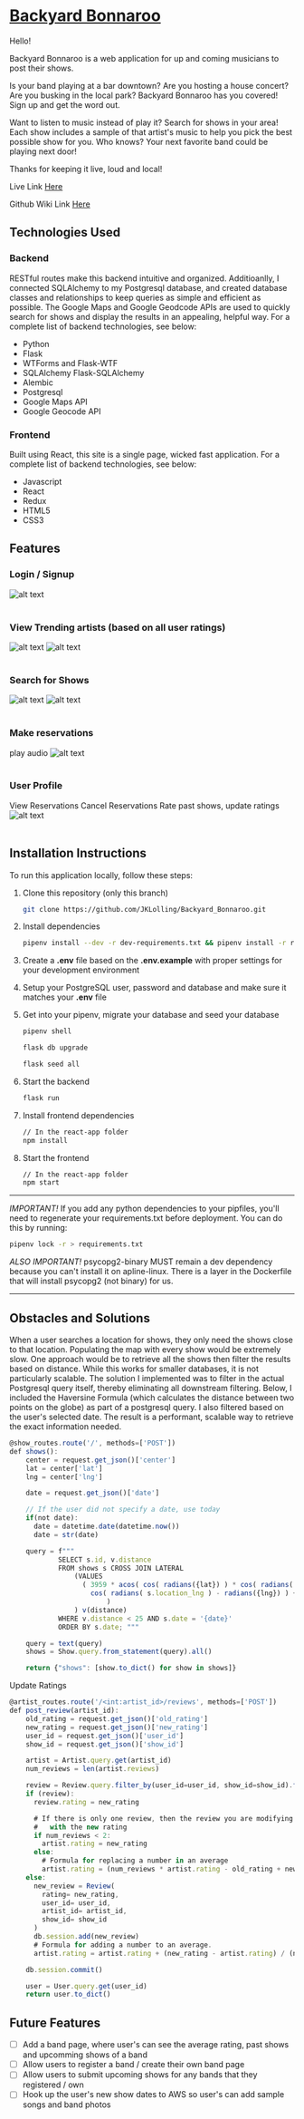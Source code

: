 # [Backyard Bonnaroo](https://backyard-bonnaroo.herokuapp.com/)

Hello! 

Backyard Bonnaroo is a web application for up and coming musicians to post their shows. 

Is your band playing at a bar downtown? Are you hosting a house concert? Are you busking in the local park? Backyard Bonnaroo has you covered! Sign up and get the word out.

Want to listen to music instead of play it? Search for shows in your area! Each show includes a sample of that artist's music to help you pick the best possible show for you. Who knows? Your next favorite band could be playing next door!

Thanks for keeping it live, loud and local!

Live Link [Here](https://backyard-bonnaroo.herokuapp.com/)

Github Wiki Link [Here](https://github.com/JKLolling/Backyard_Bonnaroo/wiki/Home/)

## Technologies Used

### Backend
RESTful routes make this backend intuitive and organized. Additioanlly, I connected SQLAlchemy to my Postgresql database, and created database classes and relationships to keep  queries as simple and efficient as possible. The Google Maps and Google Geodcode APIs are used to quickly search for shows and display the results in an appealing, helpful way. For a complete list of backend technologies, see below:
 - Python
 - Flask
 - WTForms and Flask-WTF
 - SQLAlchemy Flask-SQLAlchemy
 - Alembic 
 - Postgresql
 - Google Maps API
 - Google Geocode API
### Frontend
Built using React, this site is a single page, wicked fast application. For a complete list of backend technologies, see below:
- Javascript
- React
- Redux
- HTML5
- CSS3

## Features

### Login / Signup
![alt text](https://github.com/JKLolling/Backyard_Bonnaroo/blob/main/README_images/login.png?raw=true)
<br/><br/>
  
### View Trending artists (based on all user ratings)
![alt text](https://github.com/JKLolling/Backyard_Bonnaroo/blob/main/README_images/Splash_page.png?raw=true)
![alt text](https://github.com/JKLolling/Backyard_Bonnaroo/blob/main/README_images/trending_artists.png?raw=true)
<br/><br/>
  
### Search for Shows
![alt text](https://github.com/JKLolling/Backyard_Bonnaroo/blob/main/README_images/search_shows.png?raw=true)
![alt text](https://github.com/JKLolling/Backyard_Bonnaroo/blob/main/README_images/calendar.png?raw=true)
<br/><br/> 
  
### Make reservations
play audio
![alt text](https://github.com/JKLolling/Backyard_Bonnaroo/blob/main/README_images/play_song.png?raw=true)
<br/><br/>  
   
### User Profile
View Reservations
Cancel Reservations
Rate past shows, update ratings
![alt text](https://github.com/JKLolling/Backyard_Bonnaroo/blob/main/README_images/rate_artists.png?raw=true)
<br/><br/>  
  
## Installation Instructions

To run this application locally, follow these steps: 

1. Clone this repository (only this branch)

   ```bash
   git clone https://github.com/JKLolling/Backyard_Bonnaroo.git
   ```

2. Install dependencies

      ```bash
      pipenv install --dev -r dev-requirements.txt && pipenv install -r requirements.txt
      ```

3. Create a **.env** file based on the **.env.example** with proper settings for your
   development environment
   
4. Setup your PostgreSQL user, password and database and make sure it matches your **.env** file

5. Get into your pipenv, migrate your database and seed your database

   ```bash
   pipenv shell
   ```

   ```bash
   flask db upgrade
   ```

   ```bash
   flask seed all
   ```

6. Start the backend
   ```bash
   flask run
   ```
8. Install frontend dependencies 
   ```bash
   // In the react-app folder
   npm install
   ```
10. Start the frontend
    ```bash
    // In the react-app folder
    npm start
    ```
***
*IMPORTANT!*
   If you add any python dependencies to your pipfiles, you'll need to regenerate your requirements.txt before deployment.
   You can do this by running:

   ```bash
   pipenv lock -r > requirements.txt
   ```

*ALSO IMPORTANT!*
   psycopg2-binary MUST remain a dev dependency because you can't install it on apline-linux.
   There is a layer in the Dockerfile that will install psycopg2 (not binary) for us.
***

## Obstacles and Solutions

When a user searches a location for shows, they only need the shows close to that location. Populating the map with every show would be extremely slow. 
One approach would be to retrieve all the shows then filter the results based on distance. While this works for smaller databases, it is not particularly scalable. 
The solution I implemented was to filter in the actual Postgresql query itself, thereby eliminating all downstream filtering.
Below, I included the Haversine Formula (which calculates the distance between two points on the globe) as part of a postgresql query. I also filtered based on the user's selected date.
The result is a performant, scalable way to retrieve the exact information needed. 
```JavaScript
@show_routes.route('/', methods=['POST'])
def shows():
    center = request.get_json()['center']
    lat = center['lat']
    lng = center['lng']

    date = request.get_json()['date']

    // If the user did not specify a date, use today
    if(not date):
      date = datetime.date(datetime.now())
      date = str(date)

    query = f"""
            SELECT s.id, v.distance
            FROM shows s CROSS JOIN LATERAL
                (VALUES
                  ( 3959 * acos( cos( radians({lat}) ) * cos( radians( s.location_lat ) ) *
                    cos( radians( s.location_lng ) - radians({lng}) ) + sin( radians({lat}) ) * sin( radians( s.location_lat ) ) )
                        )
                ) v(distance)
            WHERE v.distance < 25 AND s.date = '{date}'
            ORDER BY s.date; """

    query = text(query)
    shows = Show.query.from_statement(query).all()

    return {"shows": [show.to_dict() for show in shows]}
  ```

Update Ratings
```JavaScript
@artist_routes.route('/<int:artist_id>/reviews', methods=['POST'])
def post_review(artist_id):
    old_rating = request.get_json()['old_rating']
    new_rating = request.get_json()['new_rating']
    user_id = request.get_json()['user_id']
    show_id = request.get_json()['show_id']

    artist = Artist.query.get(artist_id)
    num_reviews = len(artist.reviews)

    review = Review.query.filter_by(user_id=user_id, show_id=show_id).first()
    if (review):
      review.rating = new_rating

      # If there is only one review, then the review you are modifying must be that review. So you can just replace the artist rating
      #   with the new rating
      if num_reviews < 2:
        artist.rating = new_rating
      else:
        # Formula for replacing a number in an average
        artist.rating = (num_reviews * artist.rating - old_rating + new_rating) / num_reviews
    else:
      new_review = Review(
        rating= new_rating,
        user_id= user_id,
        artist_id= artist_id,
        show_id= show_id
      )
      db.session.add(new_review)
      # Formula for adding a number to an average.
      artist.rating = artist.rating + (new_rating - artist.rating) / (num_reviews+1)

    db.session.commit()

    user = User.query.get(user_id)
    return user.to_dict()
```

## Future Features
- [ ] Add a band page, where user's can see the average rating, past shows and upcomming shows of a band
- [ ] Allow users to register a band / create their own band page 
- [ ] Allow users to submit upcoming shows for any bands that they registered / own
- [ ] Hook up the user's new show dates to AWS so user's can add sample songs and band photos
